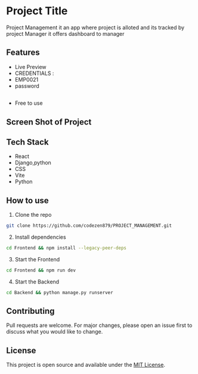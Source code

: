 
# Project Title
Project Management it an app where project is alloted and its tracked by project Manager it offers dashboard to manager

## Features
- Live Preview
- CREDENTIALS :
- EMP0021
- password

##
- Free to use

## Screen Shot of Project
##
## Tech Stack
- React
- Django,python
- CSS
- Vite
- Python

## How to use
1. Clone the repo
``` bash
git clone https://github.com/codezen879/PROJECT_MANAGEMENT.git
```

2. Install dependencies
``` bash
cd Frontend && npm install --legacy-peer-deps
```

3. Start the Frontend 
``` bash
cd Frontend && npm run dev
```
4. Start the Backend
``` bash
cd Backend && python manage.py runserver
```

## Contributing
Pull requests are welcome. For major changes, please open an issue first to discuss what you would like to change.

        

## License
This project is open source and available under the [MIT License](LICENSE).
